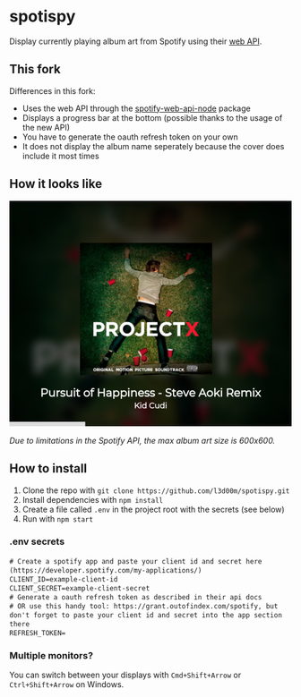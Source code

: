 # spotispy

Display currently playing album art from Spotify using their [web API](https://developer.spotify.com/web-api/).

## This fork

Differences in this fork:

-   Uses the web API through the [spotify-web-api-node](https://www.npmjs.com/package/spotify-web-api-node) package
-   Displays a progress bar at the bottom (possible thanks to the usage of the new API)
-   You have to generate the oauth refresh token on your own
-   It does not display the album name seperately because the cover does include it most times

## How it looks like

![screenshot](res/demo.png)

_Due to limitations in the Spotify API, the max album art size is 600x600._

## How to install

1.  Clone the repo with `git clone https://github.com/l3d00m/spotispy.git`
2.  Install dependencies with `npm install`
3.  Create a file called `.env` in the project root with the secrets (see below)
4.  Run with `npm start`

### .env secrets

    # Create a spotify app and paste your client id and secret here (https://developer.spotify.com/my-applications/)
    CLIENT_ID=example-client-id
    CLIENT_SECRET=example-client-secret
    # Generate a oauth refresh token as described in their api docs
    # OR use this handy tool: https://grant.outofindex.com/spotify, but don't forget to paste your client id and secret into the app section there
    REFRESH_TOKEN=

### Multiple monitors?

You can switch between your displays with `Cmd+Shift+Arrow` or `Ctrl+Shift+Arrow` on Windows.
